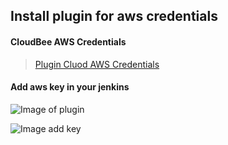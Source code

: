 ## Install plugin for aws credentials
#### CloudBee AWS Credentials
> [Plugin Cluod AWS Credentials](https://wiki.jenkins.io/display/JENKINS/CloudBees+AWS+Credentials+Plugin)

#### Add aws key in your jenkins
![Image of plugin](https://github.com/jnjam6681/jenkins-docker/blob/master/aws-credentials/Screen%20Shot%202562-05-15%20at%2014.17.05.png)

![Image add key](https://github.com/jnjam6681/jenkins-docker/blob/master/aws-credentials/Screen%20Shot%202562-05-15%20at%2014.24.28.png)
